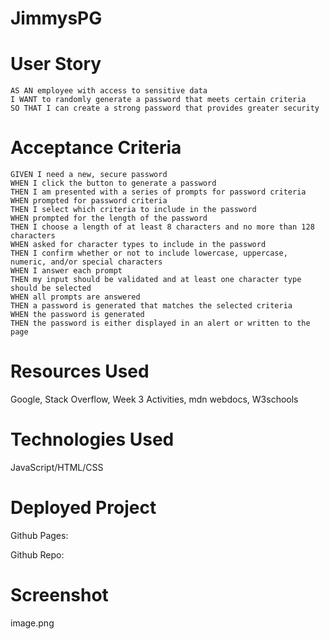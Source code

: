 # JimmysPG

# User Story
```
AS AN employee with access to sensitive data
I WANT to randomly generate a password that meets certain criteria
SO THAT I can create a strong password that provides greater security
```
# Acceptance Criteria
```
GIVEN I need a new, secure password
WHEN I click the button to generate a password
THEN I am presented with a series of prompts for password criteria
WHEN prompted for password criteria
THEN I select which criteria to include in the password
WHEN prompted for the length of the password
THEN I choose a length of at least 8 characters and no more than 128 characters
WHEN asked for character types to include in the password
THEN I confirm whether or not to include lowercase, uppercase, numeric, and/or special characters
WHEN I answer each prompt
THEN my input should be validated and at least one character type should be selected
WHEN all prompts are answered
THEN a password is generated that matches the selected criteria
WHEN the password is generated
THEN the password is either displayed in an alert or written to the page
```

# Resources Used
Google,
Stack Overflow,
Week 3 Activities,
mdn webdocs, 
W3schools

# Technologies Used
JavaScript/HTML/CSS

# Deployed Project
Github Pages: 

Github Repo:
# Screenshot
image.png